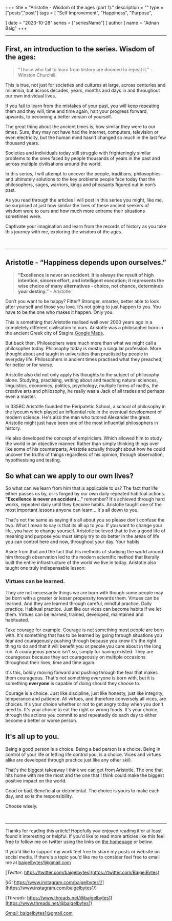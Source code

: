 +++
title = "Aristotle - Wisdom of the ages (part 1)."
description = ""
type = ["posts","post"]
tags = [
	"Self Improvement",
	"Happiness",
	"Purpose",
    
]
date = "2023-10-28"
series = ["seriesName"]
[ author ]
  name = "Adnan Baig"
+++

---


## First, an introduction to the series. Wisdom of the ages:

> “Those who fail to learn from history are doomed to repeat it.” - Winston Churchill.

This is true, not just for societies and cultures at large, across centuries and millennia, but across decades, years, months and days in and throughout our own individual lives.

If you fail to learn from the mistakes of your past, you will keep repeating them and they will, time and time again, halt your progress forward, upwards, to becoming a better version of yourself.

The great thing about the ancient times is, how similar they were to our times. Sure, they may not have had the internet, computers, television or even electricity, but the human mind hasn’t changed so much in the last few thousand years.

Societies and individuals today still struggle with frighteningly similar problems to the ones faced by people thousands of years in the past and across multiple civilisations around the world.

In this series, I will attempt to uncover the people, traditions, philosophies and ultimately solutions to the key problems people face today that the philosophers, sages, warriors, kings and pheasants figured out in eon’s past.

As you read through the articles I will post in this series you might, like me, be surprised at just how similar the lives of these ancient seekers of wisdom were to ours and how much more extreme their situations sometimes were.

Captivate your imagination and learn from the records of history as you take this journey with me, exploring the wisdom of the ages.

&nbsp;

---

## Aristotle - “Happiness depends upon ourselves.”

> **”Excellence is never an accident. It is always the result of high intention, sincere effort, and intelligent execution; it represents the wise choice of many alternatives - choice, not chance, determines your destiny.”** - Aristotle

Don’t you want to be happy? Fitter? Stronger, smarter, better able to look after yourself and those you love. It’s not going to just happen to you. You have to be the one who makes it happen. Only you.

This is something that Aristotle realised well over 2000 years ago in a completely different civilisation to ours. Aristotle was a philosopher born in the ancient Greek city of Stagira [Google Maps](https://maps.app.goo.gl/3bivXGS9GqmrRy6B6).

But back then, Philosophers were much more than what we might call a philosopher today. Philosophy today is mostly a singular profession. More thought about and taught in universities than practised by people in everyday life. Philosophers in ancient times practised what they preached, for better or for worse.

Aristotle also did not only apply his thoughts to the subject of philosophy alone. Studying, practising, writing about and teaching natural sciences, linguistics, economics, politics, psychology, multiple forms of maths, the creative arts and philosophy, he really was a Jack of all trades and perhaps even a master.

In 335BC Aristotle founded the Peripatetic School, a school of philosophy in the lyceum which played an influential role in the eventual development of modern science. He's also the man who tutored Alexander the great. Aristotle might just have been one of the most influential philosophers in history.

He also developed the concept of empiricism. Which allowed him to study the world in an objective manner. Rather than simply thinking things over like some of his counterparts, Aristotle actually thought about how he could uncover the truths of things regardless of his opinion, through observation, hypothesising and testing.


## So what can we apply to our own lives?

So what can we learn from him that is applicable to us? The fact that life either passes us by, or is forged by our own daily repeated habitual actions. **"Excellence is never an accident..."** remember? It's achieved through hard works, repeated daily until they become habits. Aristotle taught one of the most important lessons anyone can learn... It's all down to you.

That's not the same as saying it's all about you so please don't confuse the two. What I mean to say is that its all up to you. If you want to change your life, you have to change yourself. Aristotle believed that to live a good life of meaning and purpose you must simply try to do better in the areas of life you can control here and now, throughout your day. Your habits

Aside from that and the fact that his methods of studying the world around him through observation led to the modern scientific method that literally built the entire infrastructure of the world we live in today. Aristotle also taught one truly indispensable lesson:

### Virtues can be learned.

They are not necessarily things we are born with though some people may be born with a greater or lesser propensity towards them. Virtues can be learned. And they are learned through careful, mindful practice. Daily practice. Habitual practice. Just like our vices can become habits if we let them. Virtues can be learned, trained, developed, maintained and habituated.

Take courage for example. Courage is not something most people are born with. It's something that has to be learned by going through situations you fear and courageously pushing through because you know it's the right thing to do and that it will benefit you or people you care about in the long run. A courageous person isn't so, simply for having existed. They are courageous because they act courageously on multiple occasions throughout their lives, time and time again.

It's this, boldly moving forward and pushing through the fear that makes them courageous. That's not something everyone is born with, but it is something **everyone** is capable of doing should they choose to.

Courage is a choice. Just like discipline, just like honesty, just like integrity, temperance and patience. All virtues, and therefore conversely all vices, are choices. It's your choice whether or not to get angry today when you don't need to. It's your choice to eat the right or wrong foods. It's your choice, through the actions you commit to and repeatedly do each day to either become a better or worse person.


## It's all up to you.

Being a good person is a choice. Being a bad person is a choice. Being in control of your life or letting life control you, is a choice. Vices and virtues alike are developed through practice just like any other skill.

That's the biggest takeaway I think we can get from Aristotle. The one that hits home with me the most and the one that I think could make the biggest positive impact on the world.

Good or bad. Beneficial or detrimental. The choice is yours to make each day, and so is the responsibility.

Choose wisely.

&nbsp;

---

Thanks for reading this article! Hopefully you enjoyed reading it or at least found it interesting or helpful. If you'd like to read more articles like this feel free to follow me on twitter using the links on [the homepage](https://baigelbytes.netlify.app) or below.

If you'd like to support my work feel free to share my posts or website on social media. If there's a topic you'd like me to consider feel free to email me at baigelbytes1@gmail.com


[*Twitter:* https://twitter.com/baigelbytes](https://twitter.com/BaigelBytes)

[*IG:* https://www.instagram.com/baigelbytes1/](https://www.instagram.com/baigelbytes1/)

[*Threads:* https://www.threads.net/@baigelbytes1](https://www.threads.net/@baigelbytes1)

[*Gmail:* baigelbytes1@gmail.com](baigelbytes1@gmail.com)

